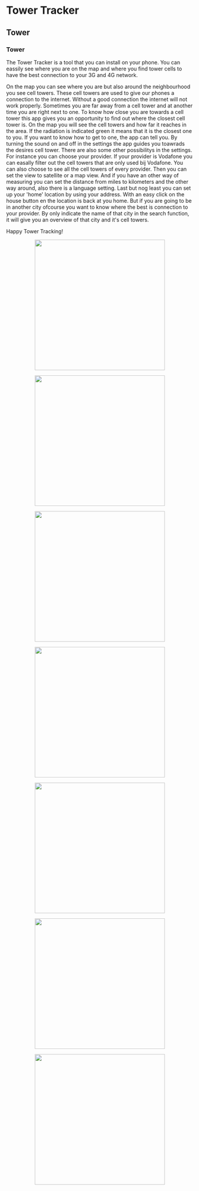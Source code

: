 # Tower Tracker
## Tower
### Tower
The Tower Tracker is a tool that you can install on your phone. You can eassily see where you are on the map and where you find tower cells to have the best connection to your 3G and 4G network.

On the map you can see where you are but also around the neighbourhood you see cell towers. These cell towers are used to give our phones a connection to the internet. Without a good connection the internet will not work properly. Sometimes you are far away from a cell tower and at another time you are right next to one.
To know how close you are towards a cell tower this app gives you an opportunity to find out where the closest cell tower is. On the map you will see the cell towers and how far it reaches in the area. If the radiation is indicated green it means that it is the closest one to you.
If you want to know how to get to one, the app can tell you. By turning the sound on and off in the settings the app guides you toawrads the desires cell tower.
There are also some other possibilitys in the settings. For instance you can choose your provider. If your provider is Vodafone you can easally filter out the cell towers that are only used bij Vodafone. You can also choose to see all the cell towers of every provider. Then you can set the view to satellite or a map view. And if you have an other way of measuring you can set the distance from miles to kilometers and the other way around, also there is a language setting. Last but nog least you can set up your 'home' location by using your address. With an easy click on the house button en the location is back at you home.
But if you are going to be in another city ofcourse you want to know where the best is connection to your provider. By only indicate the name of that city in the search function, it will give you an overview of that city and it's cell towers. 

Happy Tower Tracking!



<p align="center">
  <img src="App01.jpg" width="350"/>
</p>

<p align="center">
  <img src="App02.jpg" width="350"/>
</p>

<p align="center">
  <img src="App03.jpg" width="350"/>
</p>

<p align="center">
  <img src="App04.jpg" width="350"/>
</p>

<p align="center">
  <img src="App05.jpg" width="350"/>
</p>

<p align="center">
  <img src="App06.jpg" width="350"/>
</p>

<p align="center">
  <img src="App07.jpg" width="350"/>
</p>
